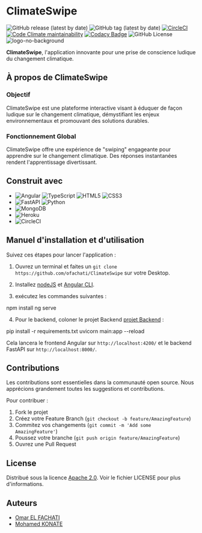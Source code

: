 # ClimateSwipe
![GitHub release (latest by date)](https://img.shields.io/github/v/release/ofachati/ClimateSwipe)
<img alt="GitHub tag (latest by date)" src="https://img.shields.io/github/v/tag/ofachati/ClimateSwipe">
[![CircleCI](https://img.shields.io/circleci/build/github/ofachati/ClimateSwipe/main)](https://dl.circleci.com/status-badge/redirect/gh/ofachati/ClimateSwipe/tree/main)
[![Code Climate maintainability](https://img.shields.io/codeclimate/maintainability/ofachati/ClimateSwipe)](https://codeclimate.com/github/ofachati/ClimateSwipe/maintainability)
[![Codacy Badge](https://app.codacy.com/project/badge/Grade/d87436632bff4f2ab2bb25c95c763886)](https://app.codacy.com/gh/ofachati/ClimateSwipe/dashboard?utm_source=gh&utm_medium=referral&utm_content=&utm_campaign=Badge_grade)
![GitHub License](https://img.shields.io/github/license/ofachati/climateswipe)
![logo-no-background](https://github.com/ofachati/ClimateSwipe/assets/67542830/30906c7e-157c-4389-a739-72966e796469)




**ClimateSwipe**, l'application innovante pour une 
prise de conscience ludique du changement climatique.


## À propos de ClimateSwipe

### Objectif

ClimateSwipe est une plateforme interactive visant à éduquer de façon ludique sur le changement climatique, démystifiant les enjeux environnementaux et promouvant des solutions durables.

### Fonctionnement Global

ClimateSwipe offre une expérience de "swiping" engageante pour apprendre sur le changement climatique. Des réponses instantanées rendent l'apprentissage divertissant.

## Construit avec

- ![Angular][angular.js] ![TypeScript](https://img.shields.io/badge/typescript-%23007ACC.svg?style=for-the-badge&logo=typescript&logoColor=white)  ![HTML5](https://img.shields.io/badge/html5-%23E34F26.svg?style=for-the-badge&logo=html5&logoColor=white) ![CSS3](https://img.shields.io/badge/css3-%231572B6.svg?style=for-the-badge&logo=css3&logoColor=white)
- ![FastAPI][fastapi.js] ![Python](https://img.shields.io/badge/python-3670A0?style=for-the-badge&logo=python&logoColor=ffdd54)
- ![MongoDB](https://img.shields.io/badge/MongoDB-%234ea94b.svg?style=for-the-badge&logo=mongodb&logoColor=white)
- ![Heroku](https://img.shields.io/badge/heroku-%23430098.svg?style=for-the-badge&logo=heroku&logoColor=white)
- ![CircleCI](https://img.shields.io/badge/circle%20ci-%23161616.svg?style=for-the-badge&logo=circleci&logoColor=white)

## Manuel d'installation et d'utilisation

Suivez ces étapes pour lancer l'application :

1. Ouvrez un terminal et faites un `git clone https://github.com/ofachati/ClimateSwipe` sur votre Desktop.

2. Installez [nodeJS](https://nodejs.org/fr/download/current/) et [Angular CLI](https://angular.io/cli).

3. exécutez les commandes suivantes :

npm install
ng serve


4. Pour le backend, coloner le projet Backend [projet Backend](https://github.com/ofachati/ClimateSwipeAPI) :

pip install -r requirements.txt
uvicorn main:app --reload


Cela lancera le frontend Angular sur `http://localhost:4200/` et le backend FastAPI sur `http://localhost:8000/`.

## Contributions

Les contributions sont essentielles dans la communauté open source. Nous apprécions grandement toutes les suggestions et contributions.

Pour contribuer :

1. Fork le projet
2. Créez votre Feature Branch (`git checkout -b feature/AmazingFeature`)
3. Commitez vos changements (`git commit -m 'Add some AmazingFeature'`)
4. Poussez votre branche (`git push origin feature/AmazingFeature`)
5. Ouvrez une Pull Request

## License

Distribué sous la licence [Apache 2.0](https://www.apache.org/licenses/LICENSE-2.0). Voir le fichier LICENSE pour plus d'informations.


## Auteurs
- [Omar EL FACHATI](https://github.com/ofachati)
- [Mohamed KONATE](https://github.com/MohamedKonate)


<!-- MARKDOWN LINKS & IMAGES -->

[angular.js]: https://img.shields.io/badge/Angular-DD0031?style=for-the-badge&logo=angular&logoColor=white
[angular-url]: https://angular.io/
[fastapi.js]: https://img.shields.io/badge/FastAPI-009688?style=for-the-badge&logo=fastapi&logoColor=white
